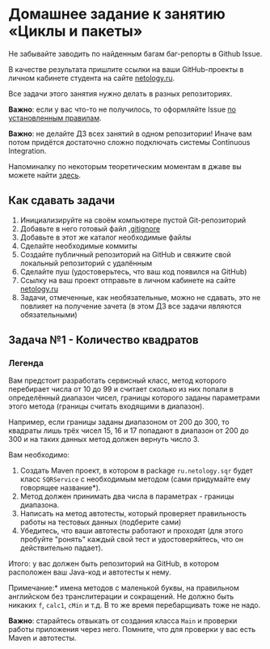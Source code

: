 # Домашнее задание к занятию «Циклы и пакеты»

Не забывайте заводить по найденным багам баг-репорты в Github Issue.

В качестве результата пришлите ссылки на ваши GitHub-проекты в личном кабинете студента на сайте [netology.ru](https://netology.ru).

Все задачи этого занятия нужно делать в разных репозиториях.

**Важно**: если у вас что-то не получилось, то оформляйте Issue [по установленным правилам](../report-requirements.md).

**Важно**: не делайте ДЗ всех занятий в одном репозитории! Иначе вам потом придётся достаточно сложно подключать системы Continuous Integration.

Напоминалку по некоторым теоретическим моментам в джаве вы можете найти [здесь](../tips/tips.md).

## Как сдавать задачи

1. Инициализируйте на своём компьютере пустой Git-репозиторий
1. Добавьте в него готовый файл [.gitignore](../.gitignore)
1. Добавьте в этот же каталог необходимые файлы
1. Сделайте необходимые коммиты
1. Создайте публичный репозиторий на GitHub и свяжите свой локальный репозиторий с удалённым
1. Сделайте пуш (удостоверьтесь, что ваш код появился на GitHub)
1. Ссылку на ваш проект отправьте в личном кабинете на сайте [netology.ru](https://netology.ru)
1. Задачи, отмеченные, как необязательные, можно не сдавать, это не повлияет на получение зачета (в этом ДЗ все задачи являются обязательными)

## Задача №1 - Количество квадратов

### Легенда

Вам предстоит разработать сервисный класс, метод которого перебирает числа от 10 до 99 и считает сколько из них попали в определённый диапазон чисел, границы которого заданы параметрами этого метода (границы считать входящими в диапазон).

Например, если границы заданы диапазоном от 200 до 300, то квадраты лишь трёх чисел 15, 16 и 17 попадают в диапазон от 200 до 300 и на таких данных метод должен вернуть число 3.

Вам необходимо:
1. Создать Maven проект, в котором в package `ru.netology.sqr` будет класс `SQRService` с необходимым методом (сами придумайте ему говорящее название*).
2. Метод должен принимать два числа в параметрах - границы диапазона.
3. Написать на метод автотесты, который проверяет правильность работы на тестовых данных (подберите сами)
4. Убедитесь, что ваши автотесты работают и проходят (для этого пробуйте "ронять" каждый свой тест и удостоверяйтесь, что он действительно падает).

Итого: у вас должен быть репозиторий на GitHub, в котором расположен ваш Java-код и автотесты к нему.
    
Примечание:* имена методов с маленькой буквы, на правильном английском без транслитерации и сокращений. Не должно быть никаких `f`, `calc1`, `cMin` и т.д. В то же время перебарщивать тоже не надо. 

**Важно**: старайтесь отвыкать от создания класса `Main` и проверки работы приложения через него. Помните, что для проверки у вас есть Maven и автотесты.
